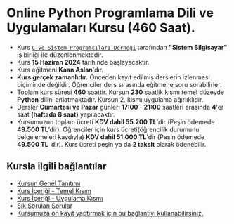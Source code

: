 # Online Python Programlama Dili ve Uygulamaları Kursu (460 Saat).

+ Kurs [`C ve Sistem Programcıları Derneği`](http://www.csystem.org/) tarafından __"Sistem Bilgisayar"__ iş birliği ile düzenlenmektedir.
+ Kurs __15 Haziran 2024__ tarihinde başlayacaktır.
+ Kurs eğitmeni __Kaan Aslan__'dır.
+ __Kurs gerçek zamanlıdır.__ Önceden kayıt edilmiş derslerin izlenmesi biçiminde değildir. Öğrenciler ders sırasında eğitmene soru sorabilirler.
+ Toplam kurs süresi __460__ saattir. Kursun __230__ saatlik kısmı temel düzeyde __Python__ dilini anlatmaktadır. Kursun 2. kısmı uygulama ağırlıklıdır.
+ Dersler __Cumartesi ve Pazar__ günleri __17:00 - 21:00__ saatleri arasında __4__'er saat __(haftada 8 saat)__ yapılacaktır. 
+ Kursumuzun toplam ücreti __KDV dahil 55.200 TL__'dir (Peşin ödemede __49.500 TL__’dir). Öğrenciler için kurs ücreti(öğrencilik durumunu belgelemeleri kaydıyla) __KDV dahil 51.000 TL__'dir (Peşin ödemede __49.500 TL__ ’dir). Kurs ücreti peşin ya da __2 taksit__ olarak ödenebilir.

## Kursla ilgili bağlantılar
+ [Kursun Genel Tanıtımı](https://github.com/CSD-1993/Online-Python-Programlama-Dili-ve-Uygulamalari---18-Mayis-2024/blob/main/_kurs_tanitimi.md
)
+ [Kurs İçeriği - Temel Kısım](https://github.com/CSD-1993/Online-Python-Programlama-Dili-ve-Uygulamalari---18-Mayis-2024/blob/main/kurs_icerigi_temel_kisim.md)
+ [Kurs İçeriği - Uygulama Kısmı](https://github.com/CSD-1993/Online-Python-Programlama-Dili-ve-Uygulamalari---18-Mayis-2024/blob/main/kurs_icerigi_uygulama.md)
+ [Sık Sorulan Sorular](https://github.com/CSD-1993/Online-Python-Programlama-Dili-ve-Uygulamalari---18-Mayis-2024/blob/main/sss.md)
+ [Kursumuza ön kayıt yaptırmak için bu bağlantıyı kullanabilirsiniz.](https://us02web.zoom.us/meeting/register/tZMtfuuurDktHtM366iqSdL668-zoBFLGmdx#/registration)

